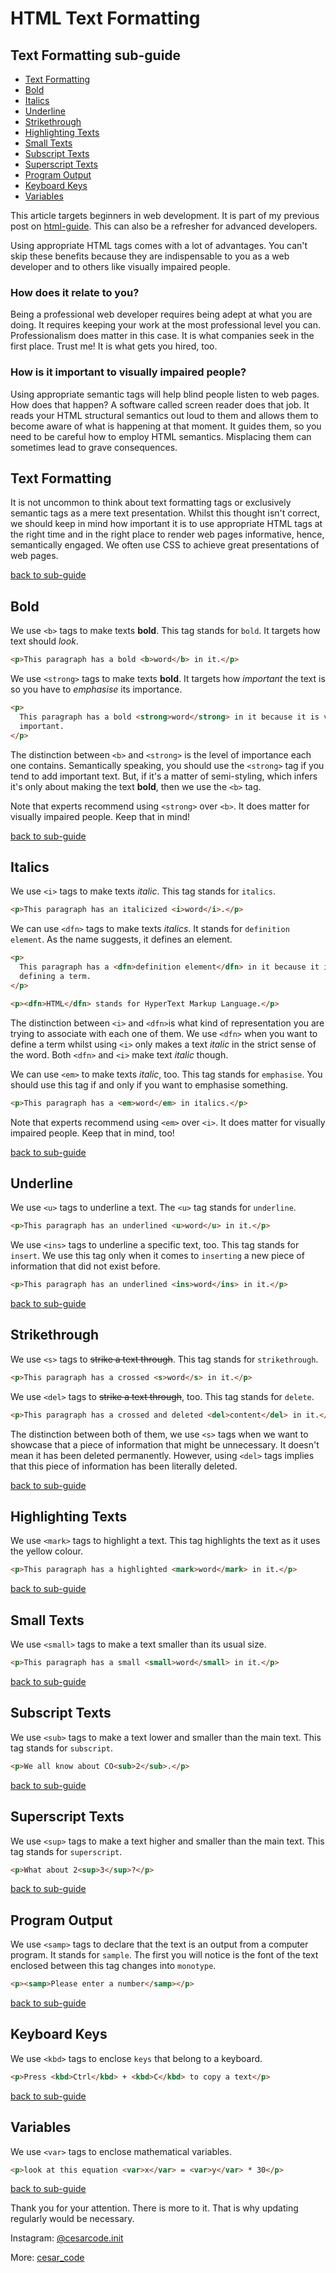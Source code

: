 # HTML Text Formatting

## Text Formatting sub-guide

- [Text Formatting](#text-formatting)
- [Bold](#bold)
- [Italics](#italics)
- [Underline](#underline)
- [Strikethrough](#strikethrough)
- [Highlighting Texts](#highlighting-texts)
- [Small Texts](#small-texts)
- [Subscript Texts](#subscript-texts)
- [Superscript Texts](#superscript-texts)
- [Program Output](#program-output)
- [Keyboard Keys](#keyboard-keys)
- [Variables](#variables)

This article targets beginners in web development. It is part of my previous post on [html-guide](https://dev.to/cesar_code/html-crash-course-1djc). This can also be a refresher for advanced developers.

Using appropriate HTML tags comes with a lot of advantages. You can't skip these benefits because they are indispensable to you as a web developer and to others like visually impaired people.

### How does it relate to you?

 Being a professional web developer requires being adept at what you are doing. It requires keeping your work at the most professional level you can. Professionalism does matter in this case. It is what companies seek in the first place. Trust me! It is what gets you hired, too.

### How is it important to visually impaired people?

Using appropriate semantic tags will help blind people listen to web pages. How does that happen? A software called screen reader does that job. It reads your HTML structural semantics out loud to them and allows them to become aware of what is happening at that moment. It guides them, so you need to be careful how to employ HTML semantics. Misplacing them can sometimes lead to grave consequences.

## Text Formatting

It is not uncommon to think about text formatting tags or exclusively semantic tags as a mere text presentation. Whilst this thought isn't correct, we should keep in mind how important it is to use appropriate HTML tags at the right time and in the right place to render web pages informative, hence, semantically engaged. We often use CSS to achieve great presentations of web pages.

[back to sub-guide](#text-formatting-sub-guide)

## Bold

We use `<b>` tags to make texts **bold**. This tag stands for `bold`. It targets how text should _look_.

```html
<p>This paragraph has a bold <b>word</b> in it.</p>
```

We use `<strong>` tags to make texts **bold**. It targets how _important_ the text is so you have to _emphasise_ its importance.

```html
<p>
  This paragraph has a bold <strong>word</strong> in it because it is very
  important.
</p>
```

The distinction between `<b>` and `<strong>` is the level of importance each one contains. Semantically speaking, you should use the `<strong>` tag if you tend to add important text. But, if it's a matter of semi-styling, which infers it's only about making the text **bold**, then we use the `<b>` tag.

Note that experts recommend using `<strong>` over `<b>`. It does matter for visually impaired people. Keep that in mind!

[back to sub-guide](#text-formatting-sub-guide)

## Italics

We use `<i>` tags to make texts _italic_. This tag stands for `italics`.

```html
<p>This paragraph has an italicized <i>word</i>.</p>
```

We can use `<dfn>` tags to make texts _italics_. It stands for `definition element`. As the name suggests, it defines an element.

```html
<p>
  This paragraph has a <dfn>definition element</dfn> in it because it is
  defining a term.
</p>

<p><dfn>HTML</dfn> stands for HyperText Markup Language.</p>
```

The distinction between `<i>` and `<dfn>`is what kind of representation you are trying to associate with each one of them. We use `<dfn>` when you want to define a term whilst using `<i>` only makes a text _italic_ in the strict sense of the word. Both `<dfn>` and `<i>` make text _italic_ though.

We can use `<em>` to make texts _italic_, too. This tag stands for `emphasise`. You should use this tag if and only if you want to emphasise something.

```html
<p>This paragraph has a <em>word</em> in italics.</p>
```

Note that experts recommend using `<em>` over `<i>`. It does matter for visually impaired people. Keep that in mind, too!

[back to sub-guide](#text-formatting-sub-guide)

## Underline

We use `<u>` tags to underline a text. The `<u>` tag stands for `underline`.

```html
<p>This paragraph has an underlined <u>word</u> in it.</p>
```

We use `<ins>` tags to underline a specific text, too. This tag stands for `insert`. We use this tag only when it comes to `inserting` a new piece of information that did not exist before.

```html
<p>This paragraph has an underlined <ins>word</ins> in it.</p>
```

[back to sub-guide](#text-formatting-sub-guide)

## Strikethrough

We use `<s>` tags to ~~strike a text through~~. This tag stands for `strikethrough`.

```html
<p>This paragraph has a crossed <s>word</s> in it.</p>
```

We use `<del>` tags to ~~strike a text through~~, too. This tag stands for `delete`.

```html
<p>This paragraph has a crossed and deleted <del>content</del> in it.</p>
```

The distinction between both of them, we use `<s>` tags when we want to showcase that a piece of information that might be unnecessary. It doesn't mean it has been deleted permanently. However, using `<del>` tags implies that this piece of information has been literally deleted.

[back to sub-guide](#text-formatting-sub-guide)

## Highlighting Texts

We use `<mark>` tags to highlight a text. This tag highlights the text as it uses the yellow colour.

```html
<p>This paragraph has a highlighted <mark>word</mark> in it.</p>
```

[back to sub-guide](#text-formatting-sub-guide)

## Small Texts

We use `<small>` tags to make a text smaller than its usual size.

```html
<p>This paragraph has a small <small>word</small> in it.</p>
```

[back to sub-guide](#text-formatting-sub-guide)

## Subscript Texts

We use `<sub>` tags to make a text lower and smaller than the main text. This tag stands for `subscript`.

```html
<p>We all know about CO<sub>2</sub>.</p>
```

[back to sub-guide](#text-formatting-sub-guide)

## Superscript Texts

We use `<sup>` tags to make a text higher and smaller than the main text. This tag stands for `superscript`.

```html
<p>What about 2<sup>3</sup>?</p>
```

[back to sub-guide](#text-formatting-sub-guide)

## Program Output

We use `<samp>` tags to declare that the text is an output from a computer program. It stands for `sample`. The first you will notice is the font of the text enclosed between this tag changes into `monotype`.

```html
<p><samp>Please enter a number</samp></p>
```

[back to sub-guide](#text-formatting-sub-guide)

## Keyboard Keys

We use `<kbd>` tags to enclose `keys` that belong to a keyboard.

```html
<p>Press <kbd>Ctrl</kbd> + <kbd>C</kbd> to copy a text</p>
```

[back to sub-guide](#text-formatting-sub-guide)

## Variables

We use `<var>` tags to enclose mathematical variables.

```html
<p>look at this equation <var>x</var> = <var>y</var> * 30</p>
```

[back to sub-guide](#text-formatting-sub-guide)

Thank you for your attention. There is more to it. That is why updating regularly would be necessary.

Instagram: [@cesarcode.init](https://www.instagram.com/cesarcode.init/)

More: [cesar_code](https://dev.to/cesar_code)
